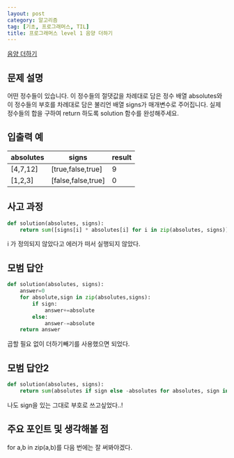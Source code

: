 ```yaml
---
layout: post
category: 알고리즘
tag: [기초, 프로그래머스, TIL]
title: 프로그래머스 level 1 음양 더하기
---
```


[음양 더하기](https://programmers.co.kr/learn/courses/30/lessons/76501) 

## 문제 설명

어떤 정수들이 있습니다. 이 정수들의 절댓값을 차례대로 담은 정수 배열 absolutes와 이 정수들의 부호를 차례대로 담은 불리언 배열 signs가 매개변수로 주어집니다. 실제 정수들의 합을 구하여 return 하도록 solution 함수를 완성해주세요.

## 입출력 예

<table>
  <thead>
    <tr>
      <th>absolutes</th>
      <th>signs</th>
      <th>result</th>
    </tr>
  </thead>
  <tbody>
    <tr>
      <td>[4,7,12]</td>
      <td>[true,false,true]</td>
      <td>9</td>
    </tr>
    <tr>
      <td>[1,2,3]</td>
      <td>[false,false,true]</td>
      <td>0</td>
    </tr>
  </tbody>
</table>

## 사고 과정

```python
def solution(absolutes, signs):
    return sum([signs[i] * absolutes[i] for i in zip(absolutes, signs)])
```
i 가 정의되지 않았다고 에러가 떠서 실행되지 않았다.

## 모범 답안

```python
def solution(absolutes, signs):
    answer=0
    for absolute,sign in zip(absolutes,signs):
        if sign:
            answer+=absolute
        else:
            answer-=absolute
    return answer
```
곱할 필요 없이 더하기빼기를 사용했으면 되었다.
## 모범 답안2

```python
def solution(absolutes, signs):
    return sum(absolutes if sign else -absolutes for absolutes, sign in zip(absolutes, signs))
```
나도 sign을 있는 그대로 부호로 쓰고싶었다..!

## 주요 포인트 및 생각해볼 점   

  for a,b in zip(a,b)를 다음 번에는 잘 써봐야겠다.
